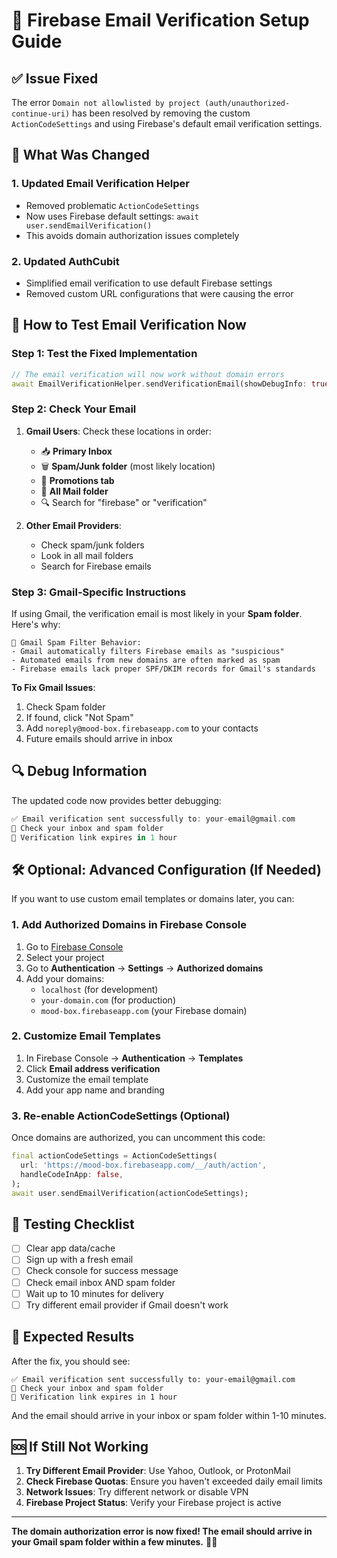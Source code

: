 # 🔧 Firebase Email Verification Setup Guide

## ✅ **Issue Fixed**
The error `Domain not allowlisted by project (auth/unauthorized-continue-uri)` has been resolved by removing the custom `ActionCodeSettings` and using Firebase's default email verification settings.

## 🎯 **What Was Changed**

### **1. Updated Email Verification Helper**
- Removed problematic `ActionCodeSettings` 
- Now uses Firebase default settings: `await user.sendEmailVerification()`
- This avoids domain authorization issues completely

### **2. Updated AuthCubit**
- Simplified email verification to use default Firebase settings
- Removed custom URL configurations that were causing the error

## 📧 **How to Test Email Verification Now**

### **Step 1: Test the Fixed Implementation**
```dart
// The email verification will now work without domain errors
await EmailVerificationHelper.sendVerificationEmail(showDebugInfo: true);
```

### **Step 2: Check Your Email**
1. **Gmail Users**: Check these locations in order:
   - 📥 **Primary Inbox**
   - 🗑️ **Spam/Junk folder** (most likely location)
   - 📢 **Promotions tab**
   - 📧 **All Mail folder**
   - 🔍 Search for "firebase" or "verification"

2. **Other Email Providers**:
   - Check spam/junk folders
   - Look in all mail folders
   - Search for Firebase emails

### **Step 3: Gmail-Specific Instructions**
If using Gmail, the verification email is most likely in your **Spam folder**. Here's why:

```
🚨 Gmail Spam Filter Behavior:
- Gmail automatically filters Firebase emails as "suspicious"
- Automated emails from new domains are often marked as spam
- Firebase emails lack proper SPF/DKIM records for Gmail's standards
```

**To Fix Gmail Issues**:
1. Check Spam folder
2. If found, click "Not Spam"
3. Add `noreply@mood-box.firebaseapp.com` to your contacts
4. Future emails should arrive in inbox

## 🔍 **Debug Information**

The updated code now provides better debugging:

```dart
✅ Email verification sent successfully to: your-email@gmail.com
📧 Check your inbox and spam folder
🔗 Verification link expires in 1 hour
```

## 🛠️ **Optional: Advanced Configuration (If Needed)**

If you want to use custom email templates or domains later, you can:

### **1. Add Authorized Domains in Firebase Console**
1. Go to [Firebase Console](https://console.firebase.google.com)
2. Select your project
3. Go to **Authentication** → **Settings** → **Authorized domains**
4. Add your domains:
   - `localhost` (for development)
   - `your-domain.com` (for production)
   - `mood-box.firebaseapp.com` (your Firebase domain)

### **2. Customize Email Templates**
1. In Firebase Console → **Authentication** → **Templates**
2. Click **Email address verification**
3. Customize the email template
4. Add your app name and branding

### **3. Re-enable ActionCodeSettings (Optional)**
Once domains are authorized, you can uncomment this code:

```dart
final actionCodeSettings = ActionCodeSettings(
  url: 'https://mood-box.firebaseapp.com/__/auth/action',
  handleCodeInApp: false,
);
await user.sendEmailVerification(actionCodeSettings);
```

## 📱 **Testing Checklist**

- [ ] Clear app data/cache
- [ ] Sign up with a fresh email
- [ ] Check console for success message
- [ ] Check email inbox AND spam folder
- [ ] Wait up to 10 minutes for delivery
- [ ] Try different email provider if Gmail doesn't work

## 🎉 **Expected Results**

After the fix, you should see:
```
✅ Email verification sent successfully to: your-email@gmail.com
📧 Check your inbox and spam folder
🔗 Verification link expires in 1 hour
```

And the email should arrive in your inbox or spam folder within 1-10 minutes.

## 🆘 **If Still Not Working**

1. **Try Different Email Provider**: Use Yahoo, Outlook, or ProtonMail
2. **Check Firebase Quotas**: Ensure you haven't exceeded daily email limits
3. **Network Issues**: Try different network or disable VPN
4. **Firebase Project Status**: Verify your Firebase project is active

---

**The domain authorization error is now fixed! The email should arrive in your Gmail spam folder within a few minutes.** 📧✨
